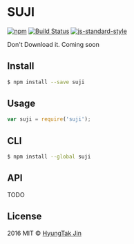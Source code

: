 # SUJI 

[![npm][npm-image]][npm-url] [![Build Status][travis-image]][travis-url]  [![js-standard-style][standard-image]][standard-url]

Don't Download it. Coming soon


## Install

```sh
$ npm install --save suji
```

## Usage

```js
var suji = require('suji');
```

## CLI
```sh
$ npm install --global suji
```

## API

TODO


## License

2016 MIT © [HyungTak Jin](njir.github.io)

[travis-image]: https://travis-ci.org/njir/suji.svg?branch=master
[travis-url]: https://travis-ci.org/njir/suji
[npm-image]: https://img.shields.io/npm/v/suji.svg?style=flat
[npm-url]: https://npmjs.org/package/suji
[standard-image]: https://img.shields.io/badge/code%20style-standard-brightgreen.svg?style=flat
[standard-url]: http://standardjs.com/
[coveralls-image]: https://coveralls.io/repos/njir/suji/badge.svg?branch=master&service=github
[coveralls-url]: https://coveralls.io/r/njir/suji
